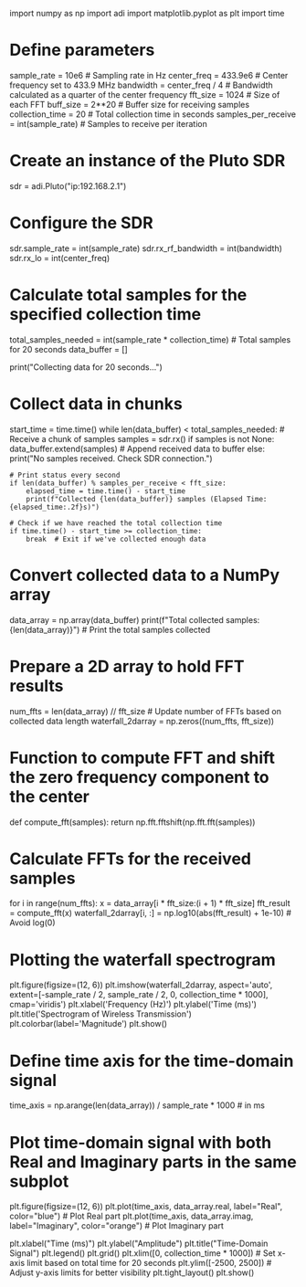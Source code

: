 import numpy as np
import adi
import matplotlib.pyplot as plt
import time

# Define parameters
sample_rate = 10e6  # Sampling rate in Hz
center_freq = 433.9e6  # Center frequency set to 433.9 MHz
bandwidth = center_freq / 4  # Bandwidth calculated as a quarter of the center frequency
fft_size = 1024  # Size of each FFT
buff_size = 2**20  # Buffer size for receiving samples
collection_time = 20  # Total collection time in seconds
samples_per_receive = int(sample_rate)  # Samples to receive per iteration

# Create an instance of the Pluto SDR
sdr = adi.Pluto("ip:192.168.2.1")

# Configure the SDR
sdr.sample_rate = int(sample_rate)
sdr.rx_rf_bandwidth = int(bandwidth)
sdr.rx_lo = int(center_freq)

# Calculate total samples for the specified collection time
total_samples_needed = int(sample_rate * collection_time)  # Total samples for 20 seconds
data_buffer = []

print("Collecting data for 20 seconds...")

# Collect data in chunks
start_time = time.time()
while len(data_buffer) < total_samples_needed:
    # Receive a chunk of samples
    samples = sdr.rx()
    if samples is not None:
        data_buffer.extend(samples)  # Append received data to buffer
    else:
        print("No samples received. Check SDR connection.")
        
    # Print status every second
    if len(data_buffer) % samples_per_receive < fft_size:
        elapsed_time = time.time() - start_time
        print(f"Collected {len(data_buffer)} samples (Elapsed Time: {elapsed_time:.2f}s)")

    # Check if we have reached the total collection time
    if time.time() - start_time >= collection_time:
        break  # Exit if we've collected enough data

# Convert collected data to a NumPy array
data_array = np.array(data_buffer)
print(f"Total collected samples: {len(data_array)}")  # Print the total samples collected

# Prepare a 2D array to hold FFT results
num_ffts = len(data_array) // fft_size  # Update number of FFTs based on collected data length
waterfall_2darray = np.zeros((num_ffts, fft_size))

# Function to compute FFT and shift the zero frequency component to the center
def compute_fft(samples):
    return np.fft.fftshift(np.fft.fft(samples))

# Calculate FFTs for the received samples
for i in range(num_ffts):
    x = data_array[i * fft_size:(i + 1) * fft_size]
    fft_result = compute_fft(x)
    waterfall_2darray[i, :] = np.log10(abs(fft_result) + 1e-10)  # Avoid log(0)

# Plotting the waterfall spectrogram
plt.figure(figsize=(12, 6))
plt.imshow(waterfall_2darray, aspect='auto', extent=[-sample_rate / 2, sample_rate / 2, 0, collection_time * 1000],
           cmap='viridis')
plt.xlabel('Frequency (Hz)')
plt.ylabel('Time (ms)')
plt.title('Spectrogram of Wireless Transmission')
plt.colorbar(label='Magnitude')
plt.show()

# Define time axis for the time-domain signal
time_axis = np.arange(len(data_array)) / sample_rate * 1000  # in ms

# Plot time-domain signal with both Real and Imaginary parts in the same subplot
plt.figure(figsize=(12, 6))
plt.plot(time_axis, data_array.real, label="Real", color="blue")  # Plot Real part
plt.plot(time_axis, data_array.imag, label="Imaginary", color="orange")  # Plot Imaginary part

plt.xlabel("Time (ms)")
plt.ylabel("Amplitude")
plt.title("Time-Domain Signal")
plt.legend()
plt.grid()
plt.xlim([0, collection_time * 1000])  # Set x-axis limit based on total time for 20 seconds
plt.ylim([-2500, 2500])  # Adjust y-axis limits for better visibility
plt.tight_layout()
plt.show()
